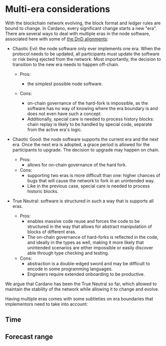 # Multi-era considerations

With the blockchain network evolving, the block format and ledger
rules are bound to change. In Cardano, every significant change starts
a new "era". There are several ways to deal with multiple eras in the
node software, associated here with some of [the DnD
alignments](<https://en.wikipedia.org/wiki/Alignment_(role-playing_games)#Dungeons_&_Dragons>):

- Chaotic Evil: the node software only ever implements one era. When
  the protocol needs to be updated, all participants must update the
  software or risk being ejected from the network. Most importantly, the
  decision to transition to the new era needs to happen off-chain.

  - Pros:

    - the simplest possible node software.

  - Cons:

    - on-chain governance of the hard-fork is impossible, as the
      software has no way of knowing where the era boundary is and
      does not even have such a concept.
    - Additionally, special care is needed to process history blocks:
      chain replay is likely to be handled by special code, separate
      from the active era's logic.

- Chaotic Good: the node software supports the current era and the
  next era. Once the next era is adopted, a grace period is allowed
  for the participants to upgrade. The decision to upgrade may happen
  on chain.

  - Pros:
    - allows for on-chain governance of the hard fork.
  - Cons:
    - supporting two eras is more difficult than one: higher chances
      of bugs that will cause the network to fork in an unintended
      way.
    - Like in the previous case, special care is needed to process
      historic blocks.

- True Neutral: software is structured in such a way that is supports
  all eras.

  - Pros:
    - enables massive code reuse and forces the code to be structured
      in the way that allows for abstract manipulation of blocks of
      different eras.
    - The on-chain governance of hard-forks is reflected in the code,
      and ideally in the types as well, making it more likely that
      unintended scenarios are either impossible or easily discover
      able through type checking and testing.
  - Cons:
    - abstraction is a double-edged sword and may be difficult to
      encode in some programming languages.
    - Engineers require extended onboarding to be productive.

We argue that Cardano has been the True Neutral so far, which allowed
to maintain the stability of the network while allowing it to change
and evolve.

Having multiple eras comes with some subtleties on era boundaries that
implementors need to take into account:

## Time

## Forecast range
